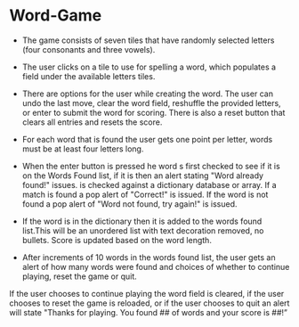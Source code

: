 # Word-Game
- The game consists of seven tiles that have randomly selected letters (four consonants and three vowels). 

- The user clicks on a tile to use for spelling a word, which populates a field under the available letters tiles.

- There are options for the user while creating the word. The user can undo the last move, clear the word field, reshuffle the provided letters, or enter to submit the word for scoring. There is also a reset button that clears all entries and resets the score.

- For each word that is found the user gets one point per letter, words must be at least four letters long.

- When the enter button is pressed he word s first checked to see if it is on the Words Found list, if it is then an alert stating "Word already found!" issues. is checked against a dictionary database or array. If a match is found a pop alert of "Correct!" is issued. If the word is not found a pop alert of "Word not found, try again!" is issued.

- If the word is in the dictionary then it is  added to the words found list.This will be an unordered list with text decoration removed, no bullets. Score is updated based on the word length.

- After increments of 10 words in the words found list, the user gets an alert of how many words were found and choices of whether to continue playing, reset the game or quit.

If the user chooses to continue playing the word field is cleared,  if the user chooses to reset the game is reloaded, or if the user chooses to quit an alert will state "Thanks for playing. You found ## of words and your score is ##!”
